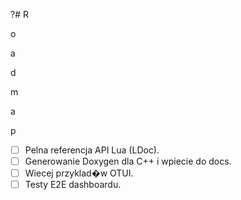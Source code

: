 ?# R

o

a

d

m

a

p

- [ ] Pelna referencja API Lua (LDoc).
- [ ] Generowanie Doxygen dla C++ i wpiecie do docs.
- [ ] Wiecej przyklad�w OTUI.
- [ ] Testy E2E dashboardu.
